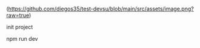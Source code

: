 (https://github.com/diegos35/test-devsu/blob/main/src/assets/image.png?raw=true)

init project 

npm run dev
